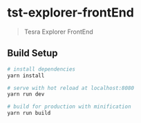 # tst-explorer-frontEnd

> Tesra Explorer FrontEnd

## Build Setup

``` bash
# install dependencies
yarn install

# serve with hot reload at localhost:8080
yarn run dev

# build for production with minification
yarn run build
